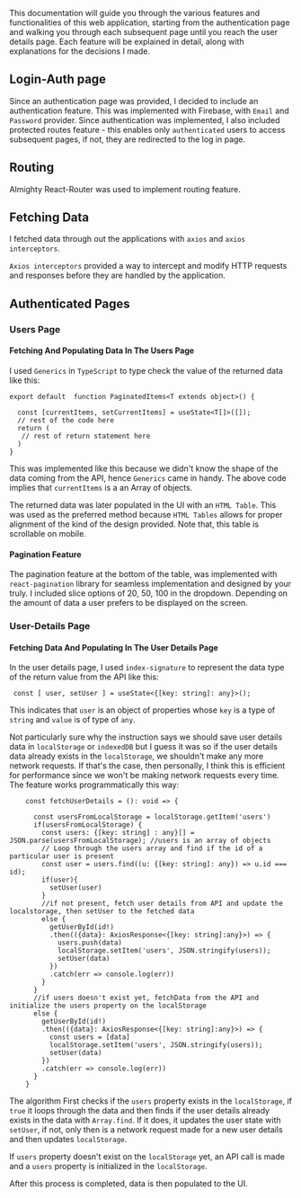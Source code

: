 
This documentation will guide you through the various features and functionalities of this web application, starting from the authentication page and walking you through each subsequent page until you reach the user details page. Each feature will be explained in detail, along with explanations for the decisions I made.

## Login-Auth page

Since an authentication page was provided, I decided to include an authentication feature. This was implemented with Firebase, with `Email` and `Password` provider. Since authentication was implemented, I also included protected routes feature - this enables only `authenticated` users to access subsequent pages, if not, they are redirected to the log in page.

## Routing

Almighty React-Router was used to implement routing feature.

## Fetching Data

I fetched data through out the applications with `axios` and `axios interceptors`.

`Axios interceptors` provided a way to intercept and modify HTTP requests and responses before they are handled by the application.

## Authenticated Pages

### Users Page

#### Fetching And Populating Data In The Users Page

I used `Generics` in `TypeScript` to type check the value of the returned data like this:

 ```tsx
 export default  function PaginatedItems<T extends object>() {
     
   const [currentItems, setCurrentItems] = useState<T[]>([]);
   // rest of the code here
   return (
    // rest of return statement here
   )
 }
 ``` 
 
This was implemented like this because we didn't know the shape of the data coming from the API, hence `Generics` came in handy. The above code implies that `currentItems` is a an Array of objects.

The returned data was later populated in the UI with an `HTML Table`. This was used as the preferred method because `HTML Tables` allows for proper alignment of the kind of the design provided. Note that, this table is scrollable on mobile.

#### Pagination Feature

The pagination feature at the bottom of the table, was implemented with `react-pagination` library for seamless implementation and designed by your truly. I included slice options of 20, 50, 100 in the dropdown. Depending on the amount of data a user prefers to be displayed on the screen.

### User-Details Page

#### Fetching Data And Populating In The User Details Page

In the user details page, I used `index-signature` to represent the data type of the return value from the API like this:

```tsx
 const [ user, setUser ] = useState<{[key: string]: any}>();
```

This indicates that `user` is an object of properties whose `key` is a type of `string` and `value` is of type of `any`. 

Not particularly sure why the instruction says we should save user details data in `localStorage` or `indexedDB` but I guess it was so if the user details data already exists in the `localStorage`, we shouldn't make any more network requests. If that's the case, then personally, I think this is efficient for performance since we won't be making network requests every time. The feature works programmatically this way:

```tsx
    const fetchUserDetails = (): void => {

      const usersFromLocalStorage = localStorage.getItem('users')
      if(usersFromLocalStorage) {
        const users: {[key: string] : any}[] = JSON.parse(usersFromLocalStorage); //users is an array of objects
        // Loop through the users array and find if the id of a particular user is present
        const user = users.find((u: {[key: string]: any}) => u.id === id); 
        if(user){
          setUser(user)
        }
        //if not present, fetch user details from API and update the localstorage, then setUser to the fetched data
        else {
          getUserById(id!)
          .then(({data}: AxiosResponse<{[key: string]:any}>) => {
            users.push(data)
            localStorage.setItem('users', JSON.stringify(users));
            setUser(data)
          })
          .catch(err => console.log(err))
        }
      }
      //if users doesn't exist yet, fetchData from the API and initialize the users property on the localStorage
      else {
        getUserById(id!)
        .then(({data}: AxiosResponse<{[key: string]:any}>) => {
          const users = [data]
          localStorage.setItem('users', JSON.stringify(users));
          setUser(data)
        }) 
        .catch(err => console.log(err)) 
      }
    }
```

The algorithm First checks if the `users` property exists in the `localStorage`, if `true` it loops through the data and then finds if the user details already exists in the data with `Array.find`. If it does, it updates the user state with `setUser`, if not, only then is a network request made for a new user details and then updates `localStorage`. 

If `users` property doesn't exist on the `localStorage` yet, an API call is made and a `users` property is initialized in the `localStorage`.

After this process is completed, data is then populated to the UI.